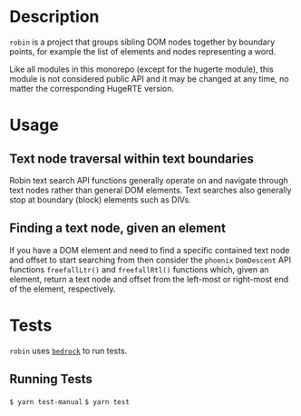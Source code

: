 # Description
`robin` is a project that groups sibling DOM nodes together by boundary points, for example the list of elements and nodes representing a word.

Like all modules in this monorepo (except for the hugerte module), this module is not considered public API and it may be changed at any time, no matter the corresponding HugeRTE version.

# Usage
## Text node traversal within text boundaries

Robin text search API functions generally operate on and navigate through text nodes
rather than general DOM elements. Text searches also generally stop at boundary (block) elements such as DIVs.

## Finding a text node, given an element

If you have a DOM element and need to find a specific contained text node and offset to start searching from then consider the `phoenix` `DomDescent` API functions `freefallLtr()` and `freefallRtl()` functions which, given an element, return a text node and offset from the left-most or right-most end of the element, respectively.
# Tests
`robin` uses [`bedrock`](https://www.npmjs.com/package/@ephox/bedrock) to run tests.
## Running Tests
`$ yarn test-manual`
`$ yarn test`

